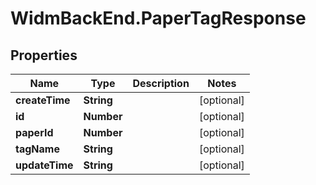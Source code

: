 # WidmBackEnd.PaperTagResponse

## Properties

Name | Type | Description | Notes
------------ | ------------- | ------------- | -------------
**createTime** | **String** |  | [optional] 
**id** | **Number** |  | [optional] 
**paperId** | **Number** |  | [optional] 
**tagName** | **String** |  | [optional] 
**updateTime** | **String** |  | [optional] 


